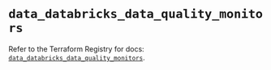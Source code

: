 # `data_databricks_data_quality_monitors`

Refer to the Terraform Registry for docs: [`data_databricks_data_quality_monitors`](https://registry.terraform.io/providers/databricks/databricks/1.92.0/docs/data-sources/data_quality_monitors).
